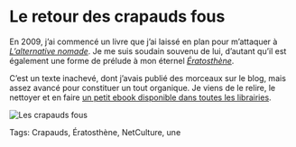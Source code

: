 # Le retour des crapauds fous

En 2009, j’ai commencé un livre que j’ai laissé en plan pour m’attaquer à *[L’alternative nomade](http://blog.tcrouzet.com/alternative-nomade/)*. Je me suis soudain souvenu de lui, d’autant qu’il est également une forme de prélude à mon éternel *[Ératosthène](http://blog.tcrouzet.com/eratosthene/)*.<span id="more-34180"></span>

C’est un texte inachevé, dont j’avais publié des morceaux sur le blog, mais assez avancé pour constituer un tout organique. Je viens de le relire, le nettoyer et en faire [un petit ebook disponible dans toutes les librairies](http://blog.tcrouzet.com/les-crapauds-fous/).

![Les crapauds fous](http://blog.tcrouzet.comhttps://tcrouzet.com/images_tc/2014/01/cover-437x700.png)



Tags: Crapauds, Ératosthène, NetCulture, une